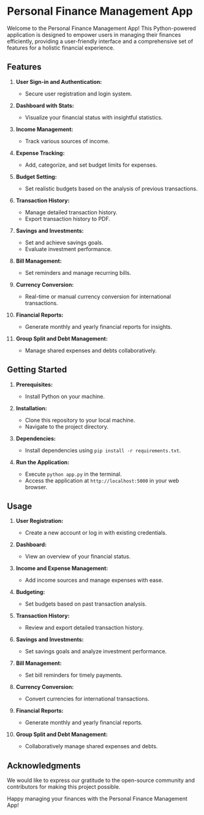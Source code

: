 # Personal Finance Management App

Welcome to the Personal Finance Management App! This Python-powered application is designed to empower users in managing their finances efficiently, providing a user-friendly interface and a comprehensive set of features for a holistic financial experience.

## Features

1. **User Sign-in and Authentication:**
   - Secure user registration and login system.

2. **Dashboard with Stats:**
   - Visualize your financial status with insightful statistics.

3. **Income Management:**
   - Track various sources of income.

4. **Expense Tracking:**
   - Add, categorize, and set budget limits for expenses.

5. **Budget Setting:**
   - Set realistic budgets based on the analysis of previous transactions.

6. **Transaction History:**
   - Manage detailed transaction history.
   - Export transaction history to PDF.

7. **Savings and Investments:**
   - Set and achieve savings goals.
   - Evaluate investment performance.

8. **Bill Management:**
   - Set reminders and manage recurring bills.

9. **Currency Conversion:**
   - Real-time or manual currency conversion for international transactions.

10. **Financial Reports:**
    - Generate monthly and yearly financial reports for insights.

11. **Group Split and Debt Management:**
    - Manage shared expenses and debts collaboratively.

## Getting Started

1. **Prerequisites:**
   - Install Python on your machine.

2. **Installation:**
   - Clone this repository to your local machine.
   - Navigate to the project directory.

3. **Dependencies:**
   - Install dependencies using `pip install -r requirements.txt`.

4. **Run the Application:**
   - Execute `python app.py` in the terminal.
   - Access the application at `http://localhost:5000` in your web browser.

## Usage

1. **User Registration:**
   - Create a new account or log in with existing credentials.

2. **Dashboard:**
   - View an overview of your financial status.

3. **Income and Expense Management:**
   - Add income sources and manage expenses with ease.

4. **Budgeting:**
   - Set budgets based on past transaction analysis.

5. **Transaction History:**
   - Review and export detailed transaction history.

6. **Savings and Investments:**
   - Set savings goals and analyze investment performance.

7. **Bill Management:**
   - Set bill reminders for timely payments.

8. **Currency Conversion:**
   - Convert currencies for international transactions.

9. **Financial Reports:**
   - Generate monthly and yearly financial reports.

10. **Group Split and Debt Management:**
    - Collaboratively manage shared expenses and debts.

## Acknowledgments

We would like to express our gratitude to the open-source community and contributors for making this project possible.

Happy managing your finances with the Personal Finance Management App!
